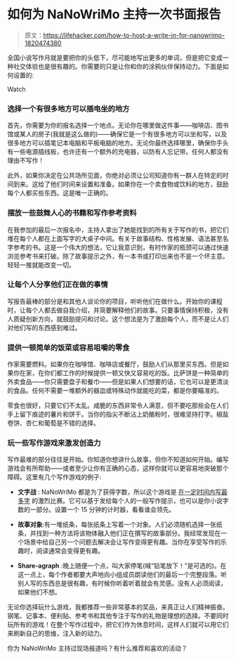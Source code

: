 # 如何为 NaNoWriMo 主持一次书面报告

> 原文：<https://lifehacker.com/how-to-host-a-write-in-for-nanowrimo-1820474380>

全国小说写作月就是要把你的头低下，尽可能地写出更多的单词，但是把它变成一种社交体验也是很有趣的。你需要的只是让你和你的涂鸦伙伴保持动力。下面是如何设置的:

Watch

### 选择一个有很多地方可以插电坐的地方

首先，你需要为你的报名选择一个地点。无论你在哪里做这件事——咖啡店、图书馆或某人的房子(我就是这么做的)——确保它是一个有很多地方可以坐和写，以及很多地方可以插笔记本电脑和平板电脑的地方。无论你最终选择哪里，确保你手头有一些电源插线板，也许还有一个额外的充电器，以防有人忘记带。任何人都没有理由不写作！

此外，如果你决定在公共场所见面，你绝对必须让公司知道你有一群人在特定的时间到来。这给了他们时间来设置和准备。如果你在一个卖食物或饮料的地方，鼓励每个人都买些东西。这是唯一正确的。

### 摆放一些鼓舞人心的书籍和写作参考资料

在我参加的最后一次报名中，主持人拿出了她能找到的所有关于写作的书，把它们堆在每个人都在上面写字的大桌子中间。有关于故事结构、性格发展、语法甚至名字参考的书。这是一个伟大的想法，它让我意识到，有时作家的瓶颈可以通过快速浏览参考书来打破。除了故事提示之外，有一本书或打印出来也不是一个坏主意。轻轻一推就能改变一切。

### 让每个人分享他们正在做的事情

写报告最棒的部分是和其他人谈论你的项目，听听他们在做什么。开始你的课程时，让每个人都去做自我介绍，并简要解释他们的故事。只要事情保持积极，没有人质疑创新方向，就鼓励提问和讨论。这个想法是为了激励每个人，而不是让人们对他们写的东西感到难过。

### 提供一顿简单的饭菜或容易咀嚼的零食

作家需要燃料。如果你在咖啡馆、咖啡店或餐厅，鼓励人们从那里买东西。但是如果你在家，在你们都工作的时候提供一顿又快又容易吃的饭。比萨饼是一种简单的外卖食品——你只需要盘子和餐巾——但是如果人们想要的话，它也可以是更清淡的食品。任何不需要一堆额外的器皿或特殊动作就能吃的菜，都是你要瞄准的。

零食也很好，只要它们不太乱。咸脆的东西非常令人满意，但不要吃那些会在人们手上留下痕迹的薯片和饼干。当你的指尖不断沾上奶酪粉时，很难坚持打字。椒盐卷饼、杏仁和葡萄是不错的选择。

### 玩一些写作游戏来激发创造力

写作最难的部分往往是开始。你知道你想讲什么故事，但你不知道如何开始。编写游戏会有所帮助——或者至少让你有正确的心态，这样你就可以更容易地突破那个障碍。这里有几个写作游戏的例子:

*   **文字战** : NaNoWriMo 都是为了获得字数，所以这个游戏是 [在一定时间内写最多字](http://www.naperwrimo.org/wiki/index.php?title=Guide_for_Hosting_Write-Ins) 的激烈比赛。它可以基于发给每个人的一般写作提示，也可以是你小说字数的一部分。设置一个 15 分钟的计时器，看看谁会领先。

*   **故事对象**:有一堆纸条，每张纸条上写着一个对象。人们必须随机选择一张纸条，并找到一种方法将该物体融入他们正在撰写的故事部分。我经常发现在一个场景中给自己另一个问题去解决会让写作变得更有趣。当你在享受写作的乐趣时，阅读通常会变得更有趣。

*   **Share-agraph** :晚上随便一个点，叫大家停笔(喊“铅笔放下！”是可选的)。在这一点上，每个作者都要大声地向小组成员朗读他们的最后一个完整段落。听别人写的东西总是很有趣，有时候你听着听着就会有灵感。没有人必须阅读，如果他们不想。

无论你选择玩什么游戏，我都推荐一些非常基本的奖品，来真正让人们精神振奋。钢笔、记事本、便利贴、参考书和其他专注于写作的礼物是理想的选择。不要同时玩所有的游戏！在整个写作过程中，把它们作为休息时间，这样人们就可以用它们来刷新自己的思维，注入新的动力。

你为 NaNoWriMo 主持过现场报道吗？有什么推荐和喜欢的活动？